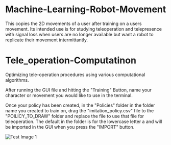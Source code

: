 # Machine-Learning-Robot-Movement
This copies the 2D movements of a user after training on a users movement. Its intended use is for studying teleoperation and telepresence with signal loss when users are no longer available but want a robot to replicate their movement intermittantly.


# Tele_operation-Computatinon
Optimizing tele-operation procedures using various computational algorithms.

After running the GUI file and hitting the "Training" Button, name your character or movement you would like to use in the terminal.

Once your policy has been created, in the "Policies" folder in the folder name you created to train on, drag the "imitation_policy.csv" file to the "POILICY_TO_DRAW" folder and replace the file to use that file for teleoperation. The default in the folder is for the lowercase letter a and will be imported in the GUI when you press the "IMPORT" button.

![Test Image 1](/images/gif.gif)
